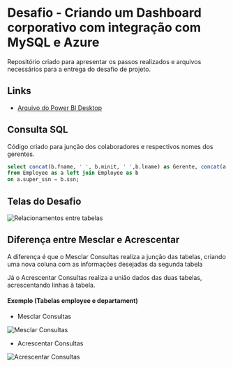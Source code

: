 # Desafio - Criando um Dashboard corporativo com integração com MySQL e Azure

Repositório criado para apresentar os passos realizados e arquivos necessários para a entrega do desafio de projeto.

## Links

 - [Arquivo do Power BI Desktop](https://github.com/joaopaulonsilva/projetos/blob/main/Criando%20um%20Dashboard%20corporativo%20com%20integra%C3%A7%C3%A3o%20com%20MySQL%20e%20Azure.pbix)
   
## Consulta SQL

Código criado para junção dos colaboradores e respectivos nomes dos gerentes.

```SQL
select concat(b.fname, ' ', b.minit, ' ',b.lname) as Gerente, concat(a.fname, ' ', a.minit, ' ',a.lname) as Colaborador 
from Employee as a left join Employee as b 
on a.super_ssn = b.ssn;
```

## Telas do Desafio

![Relacionamentos entre tabelas](https://github.com/joaopaulonsilva/projetos/blob/main/relacionamentos.JPG)

## Diferença entre Mesclar e Acrescentar

A diferença é que o Mesclar Consultas realiza a junção das tabelas, criando uma nova coluna com as informações desejadas da segunda tabela

Já o Acrescentar Consultas realiza a união dados das duas tabelas, acrescentando linhas à tabela.

#### Exemplo (Tabelas employee e departament)

- Mesclar Consultas
  
![Mesclar Consultas](https://github.com/joaopaulonsilva/projetos/blob/main/mesclar_consultas.JPG)

- Acrescentar Consultas
  
![Acrescentar Consultas](https://github.com/joaopaulonsilva/projetos/blob/main/acrescentar_consultas.JPG)

